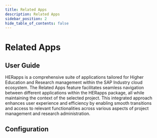 ```yaml
---
title: Related Apps
description: Related Apps
sidebar_position: 2
hide_table_of_contents: false
---
```


# Related Apps

## User Guide

HERapps is a comprehensive suite of applications tailored for Higher Education and Research management within the SAP Industry cloud ecosystem. The Related Apps feature facilitates seamless navigation between different applications within the HERapps package, all while maintaining the context of the selected project. This integrated approach enhances user experience and efficiency by enabling smooth transitions and access to relevant functionalities across various aspects of project management and research administration.

 ## Configuration

